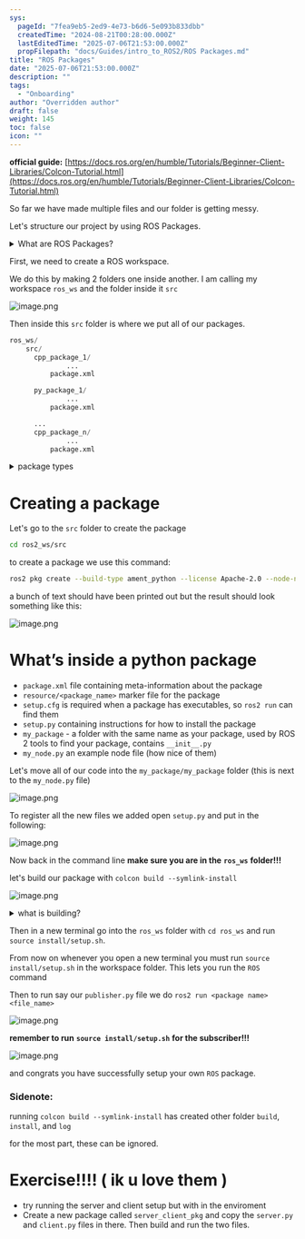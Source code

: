 ```yaml
---
sys:
  pageId: "7fea9eb5-2ed9-4e73-b6d6-5e093b833dbb"
  createdTime: "2024-08-21T00:28:00.000Z"
  lastEditedTime: "2025-07-06T21:53:00.000Z"
  propFilepath: "docs/Guides/intro_to_ROS2/ROS Packages.md"
title: "ROS Packages"
date: "2025-07-06T21:53:00.000Z"
description: ""
tags:
  - "Onboarding"
author: "Overridden author"
draft: false
weight: 145
toc: false
icon: ""
---
```


**official guide:** [https://docs.ros.org/en/humble/Tutorials/Beginner-Client-Libraries/Colcon-Tutorial.html](https://docs.ros.org/en/humble/Tutorials/Beginner-Client-Libraries/Colcon-Tutorial.html)

So far we have made multiple files and our folder is getting messy.

Let's structure our project by using ROS Packages.

<details>
      <summary>What are ROS Packages?</summary>
      ROS Packages are, as the name implies, packages of code that are highly sharable between ROS developers.
  </details>

First, we need to create a ROS workspace.

We do this by making 2 folders one inside another. I am calling my workspace `ros_ws` and the folder inside it `src`

![image.png](https://prod-files-secure.s3.us-west-2.amazonaws.com/d518164a-d88e-44d1-a4ee-3adb3bd8bce0/70706947-fd18-4537-a67b-e12946812d31/image.png?X-Amz-Algorithm=AWS4-HMAC-SHA256&X-Amz-Content-Sha256=UNSIGNED-PAYLOAD&X-Amz-Credential=ASIAZI2LB466YOYBYFSA%2F20250714%2Fus-west-2%2Fs3%2Faws4_request&X-Amz-Date=20250714T081443Z&X-Amz-Expires=3600&X-Amz-Security-Token=IQoJb3JpZ2luX2VjEA8aCXVzLXdlc3QtMiJHMEUCIEL2%2F3FWPB1Rv%2BuLtillRknQxlamjQdYErPEr6baviWuAiEAwb%2FuXFhvzahA9jfWNDTsIiAjwW5ktlQpmBN20gE5hQUq%2FwMIKBAAGgw2Mzc0MjMxODM4MDUiDEk6delXHWIRJ%2BGaWyrcA31sN4CnWyEcdqcV73wgwgfDD8CO2EsowZtA9s3B9euYxBWl1Bzot%2BipFmHxdFJNogbGV8mg1NfoeMClYJiHXFjP9NyqVZHPF898AxJIki9gk7qlXLYy4BCO1y7x4E61d%2BskQC2Z4mMMomMENWY%2BJ9knYRFBv5uXEFsounyCu8oNzphkjGMsdbR7Ri7nkiba2hTOFeCrSWR%2BwvSrGwPwC34z2ENT7xUKs%2FQF6jj%2BvFCHq8vXiHgZsUcBiWNkacp6V9a%2Bl6PXAZMBlUkBo6Xlk86ttJC0WpP82Y8Z%2BIzA9%2FG%2BWhrQr2ANRHMM0M%2BP4Ptp%2F27IkbRGoLjRTM%2FEH6HKA%2Fcx70dUoRrdIfKNwUXLewKinNxZLnT7P1pkwLJMoMlw4uK6gGC1Yz6ym7FxwRVYP6v2RcqRB4bFeOy4Aj49cFmaQTpOsYFlv60puDqCNcOjTb4V1k5y4Z4kbbqxx7pHIllZbNvyGt%2FaIUyEyWTMSC0mstsAEELhV4iqx1nUMq1iz4Kj6QDHPuAbOqNfhTg5Lc1mBAplDIc17qbGQFWzWP16bm7Uo8WMGoMLds4nDclkADU8lVmeK14MuybXjehMgV0DhLMel3IRT3A7YZrv8vg1DE28wm8iShulXSuMMO%2Fc0sMGOqUBWl3ZuZPWvYVCWMpQsxau2F%2FFOHbOaVzvUvs%2BoOjyJ1Abf9C%2BW%2FvHL8nZNlIudtn2q5HnZlvKRD%2BvGdmtNIBy7NBRTt6Sy19Iov0VhSgckj9vf88lWSuVFML27WAlY2C3%2Be%2F5MWULtv4eEqttx6nwaDngaUtXguHL%2Fi91gNIU3b32khtId%2BO9F%2FMQV1toKSU9ZL%2BJzLWPUTnlc4dRv5QxnTh2lPSn&X-Amz-Signature=4186d607ed78745924bf7b7af69ee317a067f4e923eb092c99df750577c96121&X-Amz-SignedHeaders=host&x-amz-checksum-mode=ENABLED&x-id=GetObject)

Then inside this `src` folder is where we put all of our packages.

```python
ros_ws/
    src/
      cpp_package_1/
		      ...
          package.xml

      py_package_1/
		      ...
          package.xml

      ...
      cpp_package_n/
		      ...
          package.xml

```

<details>

<summary>package types</summary>

packages can be either `C++` or python.

the intern file structure is different for each but for this guide we will stick to creating python packages

</details>

# Creating a package

Let's go to the `src` folder to create the package

```bash
cd ros2_ws/src
```

to create a package we use this command:

```bash
ros2 pkg create --build-type ament_python --license Apache-2.0 --node-name my_node my_package
```

a bunch of text should have been printed out but the result should look something like this:

![image.png](https://prod-files-secure.s3.us-west-2.amazonaws.com/d518164a-d88e-44d1-a4ee-3adb3bd8bce0/e6cf1e3f-8512-4a3e-b131-079f800bf3e8/image.png?X-Amz-Algorithm=AWS4-HMAC-SHA256&X-Amz-Content-Sha256=UNSIGNED-PAYLOAD&X-Amz-Credential=ASIAZI2LB466YOYBYFSA%2F20250714%2Fus-west-2%2Fs3%2Faws4_request&X-Amz-Date=20250714T081443Z&X-Amz-Expires=3600&X-Amz-Security-Token=IQoJb3JpZ2luX2VjEA8aCXVzLXdlc3QtMiJHMEUCIEL2%2F3FWPB1Rv%2BuLtillRknQxlamjQdYErPEr6baviWuAiEAwb%2FuXFhvzahA9jfWNDTsIiAjwW5ktlQpmBN20gE5hQUq%2FwMIKBAAGgw2Mzc0MjMxODM4MDUiDEk6delXHWIRJ%2BGaWyrcA31sN4CnWyEcdqcV73wgwgfDD8CO2EsowZtA9s3B9euYxBWl1Bzot%2BipFmHxdFJNogbGV8mg1NfoeMClYJiHXFjP9NyqVZHPF898AxJIki9gk7qlXLYy4BCO1y7x4E61d%2BskQC2Z4mMMomMENWY%2BJ9knYRFBv5uXEFsounyCu8oNzphkjGMsdbR7Ri7nkiba2hTOFeCrSWR%2BwvSrGwPwC34z2ENT7xUKs%2FQF6jj%2BvFCHq8vXiHgZsUcBiWNkacp6V9a%2Bl6PXAZMBlUkBo6Xlk86ttJC0WpP82Y8Z%2BIzA9%2FG%2BWhrQr2ANRHMM0M%2BP4Ptp%2F27IkbRGoLjRTM%2FEH6HKA%2Fcx70dUoRrdIfKNwUXLewKinNxZLnT7P1pkwLJMoMlw4uK6gGC1Yz6ym7FxwRVYP6v2RcqRB4bFeOy4Aj49cFmaQTpOsYFlv60puDqCNcOjTb4V1k5y4Z4kbbqxx7pHIllZbNvyGt%2FaIUyEyWTMSC0mstsAEELhV4iqx1nUMq1iz4Kj6QDHPuAbOqNfhTg5Lc1mBAplDIc17qbGQFWzWP16bm7Uo8WMGoMLds4nDclkADU8lVmeK14MuybXjehMgV0DhLMel3IRT3A7YZrv8vg1DE28wm8iShulXSuMMO%2Fc0sMGOqUBWl3ZuZPWvYVCWMpQsxau2F%2FFOHbOaVzvUvs%2BoOjyJ1Abf9C%2BW%2FvHL8nZNlIudtn2q5HnZlvKRD%2BvGdmtNIBy7NBRTt6Sy19Iov0VhSgckj9vf88lWSuVFML27WAlY2C3%2Be%2F5MWULtv4eEqttx6nwaDngaUtXguHL%2Fi91gNIU3b32khtId%2BO9F%2FMQV1toKSU9ZL%2BJzLWPUTnlc4dRv5QxnTh2lPSn&X-Amz-Signature=aa4b13f5ea464e6e1aa86a68c109fbb0ccdc652341d470c152082b99352a883f&X-Amz-SignedHeaders=host&x-amz-checksum-mode=ENABLED&x-id=GetObject)

# What’s inside a python package

- `package.xml` file containing meta-information about the package
- `resource/<package_name>` marker file for the package
- `setup.cfg` is required when a package has executables, so `ros2 run` can find them
- `setup.py` containing instructions for how to install the package
- `my_package` - a folder with the same name as your package, used by ROS 2 tools to find your package, contains `__init__.py`
- `my_node.py` an example node file (how nice of them)

Let's move all of our code into the `my_package/my_package` folder (this is next to the `my_node.py` file)

![image.png](https://prod-files-secure.s3.us-west-2.amazonaws.com/d518164a-d88e-44d1-a4ee-3adb3bd8bce0/9ce58f11-0da9-4d3e-b86d-506a9685d378/image.png?X-Amz-Algorithm=AWS4-HMAC-SHA256&X-Amz-Content-Sha256=UNSIGNED-PAYLOAD&X-Amz-Credential=ASIAZI2LB466YOYBYFSA%2F20250714%2Fus-west-2%2Fs3%2Faws4_request&X-Amz-Date=20250714T081443Z&X-Amz-Expires=3600&X-Amz-Security-Token=IQoJb3JpZ2luX2VjEA8aCXVzLXdlc3QtMiJHMEUCIEL2%2F3FWPB1Rv%2BuLtillRknQxlamjQdYErPEr6baviWuAiEAwb%2FuXFhvzahA9jfWNDTsIiAjwW5ktlQpmBN20gE5hQUq%2FwMIKBAAGgw2Mzc0MjMxODM4MDUiDEk6delXHWIRJ%2BGaWyrcA31sN4CnWyEcdqcV73wgwgfDD8CO2EsowZtA9s3B9euYxBWl1Bzot%2BipFmHxdFJNogbGV8mg1NfoeMClYJiHXFjP9NyqVZHPF898AxJIki9gk7qlXLYy4BCO1y7x4E61d%2BskQC2Z4mMMomMENWY%2BJ9knYRFBv5uXEFsounyCu8oNzphkjGMsdbR7Ri7nkiba2hTOFeCrSWR%2BwvSrGwPwC34z2ENT7xUKs%2FQF6jj%2BvFCHq8vXiHgZsUcBiWNkacp6V9a%2Bl6PXAZMBlUkBo6Xlk86ttJC0WpP82Y8Z%2BIzA9%2FG%2BWhrQr2ANRHMM0M%2BP4Ptp%2F27IkbRGoLjRTM%2FEH6HKA%2Fcx70dUoRrdIfKNwUXLewKinNxZLnT7P1pkwLJMoMlw4uK6gGC1Yz6ym7FxwRVYP6v2RcqRB4bFeOy4Aj49cFmaQTpOsYFlv60puDqCNcOjTb4V1k5y4Z4kbbqxx7pHIllZbNvyGt%2FaIUyEyWTMSC0mstsAEELhV4iqx1nUMq1iz4Kj6QDHPuAbOqNfhTg5Lc1mBAplDIc17qbGQFWzWP16bm7Uo8WMGoMLds4nDclkADU8lVmeK14MuybXjehMgV0DhLMel3IRT3A7YZrv8vg1DE28wm8iShulXSuMMO%2Fc0sMGOqUBWl3ZuZPWvYVCWMpQsxau2F%2FFOHbOaVzvUvs%2BoOjyJ1Abf9C%2BW%2FvHL8nZNlIudtn2q5HnZlvKRD%2BvGdmtNIBy7NBRTt6Sy19Iov0VhSgckj9vf88lWSuVFML27WAlY2C3%2Be%2F5MWULtv4eEqttx6nwaDngaUtXguHL%2Fi91gNIU3b32khtId%2BO9F%2FMQV1toKSU9ZL%2BJzLWPUTnlc4dRv5QxnTh2lPSn&X-Amz-Signature=2914936d60565b0d152ff292cc86575360e47adb7b5f539a7fba6a4f321d6291&X-Amz-SignedHeaders=host&x-amz-checksum-mode=ENABLED&x-id=GetObject)

To register all the new files we added open `setup.py` and put in the following:

![image.png](https://prod-files-secure.s3.us-west-2.amazonaws.com/d518164a-d88e-44d1-a4ee-3adb3bd8bce0/1cd7c262-4cae-4496-9d75-c178537d24a2/image.png?X-Amz-Algorithm=AWS4-HMAC-SHA256&X-Amz-Content-Sha256=UNSIGNED-PAYLOAD&X-Amz-Credential=ASIAZI2LB466YOYBYFSA%2F20250714%2Fus-west-2%2Fs3%2Faws4_request&X-Amz-Date=20250714T081443Z&X-Amz-Expires=3600&X-Amz-Security-Token=IQoJb3JpZ2luX2VjEA8aCXVzLXdlc3QtMiJHMEUCIEL2%2F3FWPB1Rv%2BuLtillRknQxlamjQdYErPEr6baviWuAiEAwb%2FuXFhvzahA9jfWNDTsIiAjwW5ktlQpmBN20gE5hQUq%2FwMIKBAAGgw2Mzc0MjMxODM4MDUiDEk6delXHWIRJ%2BGaWyrcA31sN4CnWyEcdqcV73wgwgfDD8CO2EsowZtA9s3B9euYxBWl1Bzot%2BipFmHxdFJNogbGV8mg1NfoeMClYJiHXFjP9NyqVZHPF898AxJIki9gk7qlXLYy4BCO1y7x4E61d%2BskQC2Z4mMMomMENWY%2BJ9knYRFBv5uXEFsounyCu8oNzphkjGMsdbR7Ri7nkiba2hTOFeCrSWR%2BwvSrGwPwC34z2ENT7xUKs%2FQF6jj%2BvFCHq8vXiHgZsUcBiWNkacp6V9a%2Bl6PXAZMBlUkBo6Xlk86ttJC0WpP82Y8Z%2BIzA9%2FG%2BWhrQr2ANRHMM0M%2BP4Ptp%2F27IkbRGoLjRTM%2FEH6HKA%2Fcx70dUoRrdIfKNwUXLewKinNxZLnT7P1pkwLJMoMlw4uK6gGC1Yz6ym7FxwRVYP6v2RcqRB4bFeOy4Aj49cFmaQTpOsYFlv60puDqCNcOjTb4V1k5y4Z4kbbqxx7pHIllZbNvyGt%2FaIUyEyWTMSC0mstsAEELhV4iqx1nUMq1iz4Kj6QDHPuAbOqNfhTg5Lc1mBAplDIc17qbGQFWzWP16bm7Uo8WMGoMLds4nDclkADU8lVmeK14MuybXjehMgV0DhLMel3IRT3A7YZrv8vg1DE28wm8iShulXSuMMO%2Fc0sMGOqUBWl3ZuZPWvYVCWMpQsxau2F%2FFOHbOaVzvUvs%2BoOjyJ1Abf9C%2BW%2FvHL8nZNlIudtn2q5HnZlvKRD%2BvGdmtNIBy7NBRTt6Sy19Iov0VhSgckj9vf88lWSuVFML27WAlY2C3%2Be%2F5MWULtv4eEqttx6nwaDngaUtXguHL%2Fi91gNIU3b32khtId%2BO9F%2FMQV1toKSU9ZL%2BJzLWPUTnlc4dRv5QxnTh2lPSn&X-Amz-Signature=d5a728031607cb017c78bc5c4f561878ad205c9b0e9469a7ce14118915458f0e&X-Amz-SignedHeaders=host&x-amz-checksum-mode=ENABLED&x-id=GetObject)

Now back in the command line **make sure you are in the** **`ros_ws`** **folder!!!**

let's build our package with `colcon build --symlink-install`

![image.png](https://prod-files-secure.s3.us-west-2.amazonaws.com/d518164a-d88e-44d1-a4ee-3adb3bd8bce0/2f2a0d27-b173-48fd-b189-5f5c0ce65619/image.png?X-Amz-Algorithm=AWS4-HMAC-SHA256&X-Amz-Content-Sha256=UNSIGNED-PAYLOAD&X-Amz-Credential=ASIAZI2LB466YOYBYFSA%2F20250714%2Fus-west-2%2Fs3%2Faws4_request&X-Amz-Date=20250714T081443Z&X-Amz-Expires=3600&X-Amz-Security-Token=IQoJb3JpZ2luX2VjEA8aCXVzLXdlc3QtMiJHMEUCIEL2%2F3FWPB1Rv%2BuLtillRknQxlamjQdYErPEr6baviWuAiEAwb%2FuXFhvzahA9jfWNDTsIiAjwW5ktlQpmBN20gE5hQUq%2FwMIKBAAGgw2Mzc0MjMxODM4MDUiDEk6delXHWIRJ%2BGaWyrcA31sN4CnWyEcdqcV73wgwgfDD8CO2EsowZtA9s3B9euYxBWl1Bzot%2BipFmHxdFJNogbGV8mg1NfoeMClYJiHXFjP9NyqVZHPF898AxJIki9gk7qlXLYy4BCO1y7x4E61d%2BskQC2Z4mMMomMENWY%2BJ9knYRFBv5uXEFsounyCu8oNzphkjGMsdbR7Ri7nkiba2hTOFeCrSWR%2BwvSrGwPwC34z2ENT7xUKs%2FQF6jj%2BvFCHq8vXiHgZsUcBiWNkacp6V9a%2Bl6PXAZMBlUkBo6Xlk86ttJC0WpP82Y8Z%2BIzA9%2FG%2BWhrQr2ANRHMM0M%2BP4Ptp%2F27IkbRGoLjRTM%2FEH6HKA%2Fcx70dUoRrdIfKNwUXLewKinNxZLnT7P1pkwLJMoMlw4uK6gGC1Yz6ym7FxwRVYP6v2RcqRB4bFeOy4Aj49cFmaQTpOsYFlv60puDqCNcOjTb4V1k5y4Z4kbbqxx7pHIllZbNvyGt%2FaIUyEyWTMSC0mstsAEELhV4iqx1nUMq1iz4Kj6QDHPuAbOqNfhTg5Lc1mBAplDIc17qbGQFWzWP16bm7Uo8WMGoMLds4nDclkADU8lVmeK14MuybXjehMgV0DhLMel3IRT3A7YZrv8vg1DE28wm8iShulXSuMMO%2Fc0sMGOqUBWl3ZuZPWvYVCWMpQsxau2F%2FFOHbOaVzvUvs%2BoOjyJ1Abf9C%2BW%2FvHL8nZNlIudtn2q5HnZlvKRD%2BvGdmtNIBy7NBRTt6Sy19Iov0VhSgckj9vf88lWSuVFML27WAlY2C3%2Be%2F5MWULtv4eEqttx6nwaDngaUtXguHL%2Fi91gNIU3b32khtId%2BO9F%2FMQV1toKSU9ZL%2BJzLWPUTnlc4dRv5QxnTh2lPSn&X-Amz-Signature=e1eb9802151959376dba8dcc469a08c84f92b08b988043e19f7b8e96512be6e0&X-Amz-SignedHeaders=host&x-amz-checksum-mode=ENABLED&x-id=GetObject)

<details>

<summary>what is building?</summary>

if you are a CS major at Rose-Hulman you will learn the answer to this in CSSE132

but TLDR; is it combines all the code files into one program that can be run easily 

</details>

Then in a new terminal go into the `ros_ws` folder with `cd ros_ws` and run `source install/setup.sh`. 

From now on whenever you open a new terminal you must run `source install/setup.sh` in the workspace folder. This lets you run the `ROS` command

Then to run say our `publisher.py` file we do `ros2 run <package name> <file_name>`

![image.png](https://prod-files-secure.s3.us-west-2.amazonaws.com/d518164a-d88e-44d1-a4ee-3adb3bd8bce0/4f4b1219-3a44-4632-aa0a-ce3471699f59/image.png?X-Amz-Algorithm=AWS4-HMAC-SHA256&X-Amz-Content-Sha256=UNSIGNED-PAYLOAD&X-Amz-Credential=ASIAZI2LB466YOYBYFSA%2F20250714%2Fus-west-2%2Fs3%2Faws4_request&X-Amz-Date=20250714T081443Z&X-Amz-Expires=3600&X-Amz-Security-Token=IQoJb3JpZ2luX2VjEA8aCXVzLXdlc3QtMiJHMEUCIEL2%2F3FWPB1Rv%2BuLtillRknQxlamjQdYErPEr6baviWuAiEAwb%2FuXFhvzahA9jfWNDTsIiAjwW5ktlQpmBN20gE5hQUq%2FwMIKBAAGgw2Mzc0MjMxODM4MDUiDEk6delXHWIRJ%2BGaWyrcA31sN4CnWyEcdqcV73wgwgfDD8CO2EsowZtA9s3B9euYxBWl1Bzot%2BipFmHxdFJNogbGV8mg1NfoeMClYJiHXFjP9NyqVZHPF898AxJIki9gk7qlXLYy4BCO1y7x4E61d%2BskQC2Z4mMMomMENWY%2BJ9knYRFBv5uXEFsounyCu8oNzphkjGMsdbR7Ri7nkiba2hTOFeCrSWR%2BwvSrGwPwC34z2ENT7xUKs%2FQF6jj%2BvFCHq8vXiHgZsUcBiWNkacp6V9a%2Bl6PXAZMBlUkBo6Xlk86ttJC0WpP82Y8Z%2BIzA9%2FG%2BWhrQr2ANRHMM0M%2BP4Ptp%2F27IkbRGoLjRTM%2FEH6HKA%2Fcx70dUoRrdIfKNwUXLewKinNxZLnT7P1pkwLJMoMlw4uK6gGC1Yz6ym7FxwRVYP6v2RcqRB4bFeOy4Aj49cFmaQTpOsYFlv60puDqCNcOjTb4V1k5y4Z4kbbqxx7pHIllZbNvyGt%2FaIUyEyWTMSC0mstsAEELhV4iqx1nUMq1iz4Kj6QDHPuAbOqNfhTg5Lc1mBAplDIc17qbGQFWzWP16bm7Uo8WMGoMLds4nDclkADU8lVmeK14MuybXjehMgV0DhLMel3IRT3A7YZrv8vg1DE28wm8iShulXSuMMO%2Fc0sMGOqUBWl3ZuZPWvYVCWMpQsxau2F%2FFOHbOaVzvUvs%2BoOjyJ1Abf9C%2BW%2FvHL8nZNlIudtn2q5HnZlvKRD%2BvGdmtNIBy7NBRTt6Sy19Iov0VhSgckj9vf88lWSuVFML27WAlY2C3%2Be%2F5MWULtv4eEqttx6nwaDngaUtXguHL%2Fi91gNIU3b32khtId%2BO9F%2FMQV1toKSU9ZL%2BJzLWPUTnlc4dRv5QxnTh2lPSn&X-Amz-Signature=61f6b6aa1b85289a2d615453282400b7a81724867e127ee1e5af33196b8347af&X-Amz-SignedHeaders=host&x-amz-checksum-mode=ENABLED&x-id=GetObject)

**remember to run** **`source install/setup.sh`** **for the subscriber!!!**

![image.png](https://prod-files-secure.s3.us-west-2.amazonaws.com/d518164a-d88e-44d1-a4ee-3adb3bd8bce0/02121119-dad4-49ec-8356-c956108b4243/image.png?X-Amz-Algorithm=AWS4-HMAC-SHA256&X-Amz-Content-Sha256=UNSIGNED-PAYLOAD&X-Amz-Credential=ASIAZI2LB466YOYBYFSA%2F20250714%2Fus-west-2%2Fs3%2Faws4_request&X-Amz-Date=20250714T081443Z&X-Amz-Expires=3600&X-Amz-Security-Token=IQoJb3JpZ2luX2VjEA8aCXVzLXdlc3QtMiJHMEUCIEL2%2F3FWPB1Rv%2BuLtillRknQxlamjQdYErPEr6baviWuAiEAwb%2FuXFhvzahA9jfWNDTsIiAjwW5ktlQpmBN20gE5hQUq%2FwMIKBAAGgw2Mzc0MjMxODM4MDUiDEk6delXHWIRJ%2BGaWyrcA31sN4CnWyEcdqcV73wgwgfDD8CO2EsowZtA9s3B9euYxBWl1Bzot%2BipFmHxdFJNogbGV8mg1NfoeMClYJiHXFjP9NyqVZHPF898AxJIki9gk7qlXLYy4BCO1y7x4E61d%2BskQC2Z4mMMomMENWY%2BJ9knYRFBv5uXEFsounyCu8oNzphkjGMsdbR7Ri7nkiba2hTOFeCrSWR%2BwvSrGwPwC34z2ENT7xUKs%2FQF6jj%2BvFCHq8vXiHgZsUcBiWNkacp6V9a%2Bl6PXAZMBlUkBo6Xlk86ttJC0WpP82Y8Z%2BIzA9%2FG%2BWhrQr2ANRHMM0M%2BP4Ptp%2F27IkbRGoLjRTM%2FEH6HKA%2Fcx70dUoRrdIfKNwUXLewKinNxZLnT7P1pkwLJMoMlw4uK6gGC1Yz6ym7FxwRVYP6v2RcqRB4bFeOy4Aj49cFmaQTpOsYFlv60puDqCNcOjTb4V1k5y4Z4kbbqxx7pHIllZbNvyGt%2FaIUyEyWTMSC0mstsAEELhV4iqx1nUMq1iz4Kj6QDHPuAbOqNfhTg5Lc1mBAplDIc17qbGQFWzWP16bm7Uo8WMGoMLds4nDclkADU8lVmeK14MuybXjehMgV0DhLMel3IRT3A7YZrv8vg1DE28wm8iShulXSuMMO%2Fc0sMGOqUBWl3ZuZPWvYVCWMpQsxau2F%2FFOHbOaVzvUvs%2BoOjyJ1Abf9C%2BW%2FvHL8nZNlIudtn2q5HnZlvKRD%2BvGdmtNIBy7NBRTt6Sy19Iov0VhSgckj9vf88lWSuVFML27WAlY2C3%2Be%2F5MWULtv4eEqttx6nwaDngaUtXguHL%2Fi91gNIU3b32khtId%2BO9F%2FMQV1toKSU9ZL%2BJzLWPUTnlc4dRv5QxnTh2lPSn&X-Amz-Signature=1f657a6ca2a1b86f28f8f2e41e42ec3ee2a91b7dddb2f668289c17c778de7583&X-Amz-SignedHeaders=host&x-amz-checksum-mode=ENABLED&x-id=GetObject)

and congrats you have successfully setup your own `ROS` package.

### Sidenote:

running `colcon build --symlink-install` has created other folder `build`, `install`, and `log`

for the most part, these can be ignored.

# Exercise!!!! ( ik u love them )

- try running the server and client setup but with in the enviroment
- Create a new package called `server_client_pkg` and copy the `server.py` and `client.py` files in there. Then build and run the two files.
